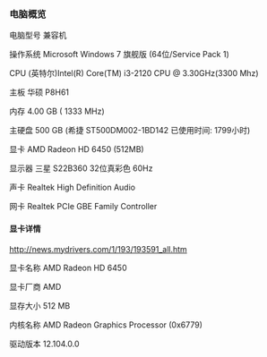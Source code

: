 ### 电脑概览

电脑型号  兼容机

操作系统  Microsoft Windows 7 旗舰版  (64位/Service Pack 1)

CPU  (英特尔)Intel(R) Core(TM) i3-2120 CPU @ 3.30GHz(3300 Mhz)

主板  华硕 P8H61

内存  4.00 GB (   1333 MHz)

主硬盘  500 GB (希捷 ST500DM002-1BD142 已使用时间: 1799小时)

显卡  AMD Radeon HD 6450 (512MB)

显示器  三星 S22B360 32位真彩色 60Hz

声卡  Realtek High Definition Audio

网卡  Realtek PCIe GBE Family Controller




#### 显卡详情

http://news.mydrivers.com/1/193/193591_all.htm

显卡名称  AMD Radeon HD 6450

显卡厂商  AMD

显存大小  512 MB

内核名称  AMD Radeon Graphics Processor (0x6779)

驱动版本  12.104.0.0
